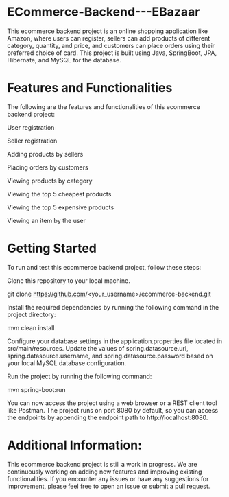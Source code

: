 # ECommerce-Backend---EBazaar

This ecommerce backend project is an online shopping application like Amazon, where users can register, sellers can add products of different category, quantity, and price, and customers can place orders using their preferred choice of card. This project is built using Java, SpringBoot, JPA, Hibernate, and MySQL for the database.

# Features and Functionalities
The following are the features and functionalities of this ecommerce backend project:

User registration

Seller registration

Adding products by sellers

Placing orders by customers

Viewing products by category

Viewing the top 5 cheapest products

Viewing the top 5 expensive products

Viewing an item by the user

# Getting Started

To run and test this ecommerce backend project, follow these steps:

Clone this repository to your local machine.

git clone https://github.com/<your_username>/ecommerce-backend.git

Install the required dependencies by running the following command in the project directory:

mvn clean install

Configure your database settings in the application.properties file located in src/main/resources. 
Update the values of spring.datasource.url, spring.datasource.username, and spring.datasource.password based on your local MySQL database configuration.

Run the project by running the following command:

mvn spring-boot:run

You can now access the project using a web browser or a REST client tool like Postman. The project runs on port 8080 by default, so you can access the endpoints by appending the endpoint path to http://localhost:8080.

# Additional Information:

This ecommerce backend project is still a work in progress. We are continuously working on adding new features and improving existing functionalities. If you encounter any issues or have any suggestions for improvement, please feel free to open an issue or submit a pull request.
